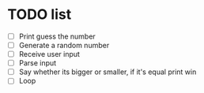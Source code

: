 # TODO list
- [ ] Print guess the number
- [ ] Generate a random number
- [ ] Receive user input
- [ ] Parse input
- [ ] Say whether its bigger or smaller, if it's equal print win
- [ ] Loop
